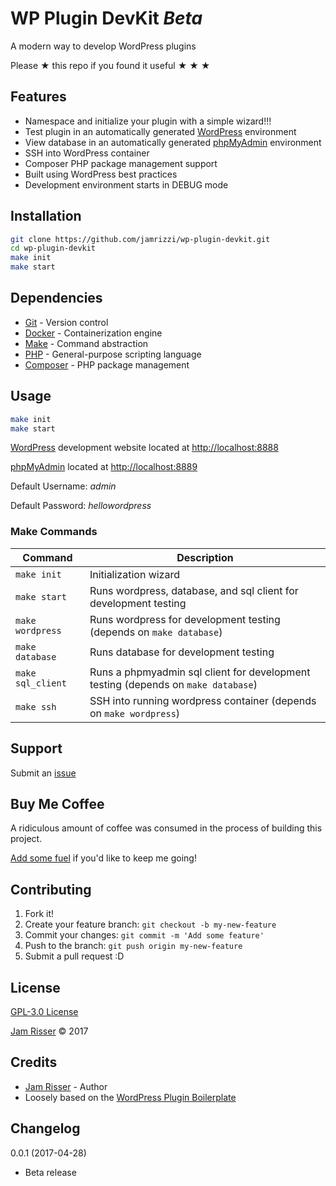# WP Plugin DevKit _Beta_

A modern way to develop WordPress plugins

Please &#9733; this repo if you found it useful &#9733; &#9733; &#9733;


## Features
<!------------------------------------------------------->

* Namespace and initialize your plugin with a simple wizard!!!
* Test plugin in an automatically generated [WordPress](https://wordpress.org/) environment
* View database in an automatically generated [phpMyAdmin](https://www.phpmyadmin.net/) environment
* SSH into WordPress container
* Composer PHP package management support
* Built using WordPress best practices
* Development environment starts in DEBUG mode


## Installation
<!------------------------------------------------------->

```sh
git clone https://github.com/jamrizzi/wp-plugin-devkit.git
cd wp-plugin-devkit
make init
make start
```


## Dependencies
<!------------------------------------------------------->

* [Git](https://git-scm.com/) - Version control
* [Docker](https://www.docker.com/) - Containerization engine
* [Make](https://www.gnu.org/software/make/) - Command abstraction
* [PHP](http://php.net/) - General-purpose scripting language
* [Composer](https://getcomposer.org/) - PHP package management


## Usage
<!------------------------------------------------------->

```sh
make init
make start
```

[WordPress](https://wordpress.org/) development website located at [http://localhost:8888](http://localhost:8888)

[phpMyAdmin](https://www.phpmyadmin.net/) located at [http://localhost:8889](http://localhost:8889)

Default Username: _admin_

Default Password: _hellowordpress_

### Make Commands
| Command           | Description                                                                       |
| ----------------- | --------------------------------------------------------------------------------- |
| `make init`       | Initialization wizard                                                             |
| `make start`      | Runs wordpress, database, and sql client for development testing                  |
| `make wordpress`  | Runs wordpress for development testing (depends on `make database`)               |
| `make database`   | Runs database for development testing                                             |
| `make sql_client` | Runs a phpmyadmin sql client for development testing (depends on `make database`) |
| `make ssh`        | SSH into running wordpress container (depends on `make wordpress`)                |


## Support
<!------------------------------------------------------->

Submit an [issue](https://github.com/jamrizzi/readme/issues/new)


## Buy Me Coffee
<!------------------------------------------------------->

A ridiculous amount of coffee was consumed in the process of building this project.

[Add some fuel](https://jamrizzi.com/#!/buy-me-coffee) if you'd like to keep me going!


## Contributing
<!------------------------------------------------------->

1. Fork it!
2. Create your feature branch: `git checkout -b my-new-feature`
3. Commit your changes: `git commit -m 'Add some feature'`
4. Push to the branch: `git push origin my-new-feature`
5. Submit a pull request :D


## License
<!------------------------------------------------------->

[GPL-3.0 License](https://github.com/jamrizzi/readme/blob/master/LICENSE)

[Jam Risser](https://jamrizzi.com) &copy; 2017


## Credits
<!------------------------------------------------------->

* [Jam Risser](https://jamrizzi.com) - Author
* Loosely based on the [WordPress Plugin Boilerplate](https://github.com/DevinVinson/WordPress-Plugin-Boilerplate)


## Changelog
<!------------------------------------------------------->

0.0.1 (2017-04-28)
* Beta release
